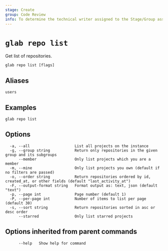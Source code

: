 ```yaml
---
stage: Create
group: Code Review
info: To determine the technical writer assigned to the Stage/Group associated with this page, see https://about.gitlab.com/handbook/product/ux/technical-writing/#assignments
---
```


<!--
This documentation is auto generated by a script.
Please do not edit this file directly. Run `make gen-docs` instead.
-->

# `glab repo list`

Get list of repositories.

```plaintext
glab repo list [flags]
```

## Aliases

```plaintext
users
```

## Examples

```plaintext
glab repo list

```

## Options

```plaintext
  -a, --all                    List all projects on the instance
  -g, --group string           Return only repositories in the given group and its subgroups
      --member                 Only list projects which you are a member
  -m, --mine                   Only list projects you own (default if no filters are passed)
  -o, --order string           Return repositories ordered by id, created_at, or other fields (default "last_activity_at")
  -F, --output-format string   Format output as: text, json (default "text")
  -p, --page int               Page number (default 1)
  -P, --per-page int           Number of items to list per page (default 30)
  -s, --sort string            Return repositories sorted in asc or desc order
      --starred                Only list starred projects
```

## Options inherited from parent commands

```plaintext
      --help   Show help for command
```
